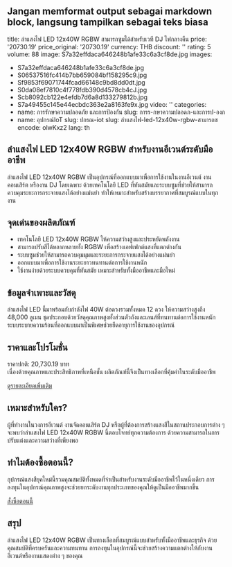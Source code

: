 Jangan memformat output sebagai markdown block, langsung tampilkan sebagai teks biasa
---
title: ลำแสงไฟ LED 12x40W RGBW สามารถซูมได้สำหรับเวที DJ ไฟกลางคืน
price: '20730.19'
price_original: '20730.19'
currency: THB
discount: ''
rating: 5
volume: 88
image: S7a32effdaca646248b1afe33c6a3cf8de.jpg
images:
  - S7a32effdaca646248b1afe33c6a3cf8de.jpg
  - S06537516fc414b7bb659084bf158295c9.jpg
  - Sf9853f69071744fcad66148c9bd8dd0dt.jpg
  - S0da08ef7810c4f778fdb390d4578cb4cJ.jpg
  - Scb8092cb122e4efdb7d6a8d133279812b.jpg
  - S7a49455c145e44ecbdc363e2a8163fe9x.jpg
video: ''
categories:
  - name: การรักษาความปลอดภัย และการป้องกัน
    slug: การร-กษาความปลอดภ-และการป-องก
  - name: อุปกรณ์IoT
    slug: ปกรณ-iot
slug: ลำแสงไฟ-led-12x40w-rgbw-สามารถซ
encode: olwKxz2
lang: th

<h2>ลำแสงไฟ LED 12x40W RGBW สำหรับงานอีเวนต์ระดับมืออาชีพ</h2>

ลำแสงไฟ LED 12x40W RGBW เป็นอุปกรณ์ที่ออกแบบมาเพื่อการใช้งานในงานอีเวนต์ งานคอนเสิร์ต หรืองาน DJ โดยเฉพาะ ด้วยเทคโนโลยี LED ที่ทันสมัยและระบบซูมที่ช่วยให้สามารถควบคุมระยะการกระจายแสงได้อย่างแม่นยำ ทำให้เหมาะสำหรับสร้างบรรยากาศที่สมบูรณ์แบบในทุกงาน

<h2>จุดเด่นของผลิตภัณฑ์</h2>

- เทคโนโลยี LED 12x40W RGBW ให้ความสว่างสูงและประหยัดพลังงาน
- สามารถปรับสีได้หลากหลายทั้ง RGBW เพื่อสร้างเอฟเฟกต์แสงที่แตกต่างกัน
- ระบบซูมช่วยให้สามารถควบคุมมุมและระยะการกระจายแสงได้อย่างแม่นยำ
- ออกแบบมาเพื่อการใช้งานระยะยาวทนทานต่อการใช้งานหนัก
- ใช้งานง่ายด้วยระบบควบคุมที่ทันสมัย เหมาะสำหรับทั้งมืออาชีพและมือใหม่

<h2>ข้อมูลจำเพาะและวัสดุ</h2>

ลำแสงไฟ LED นี้มาพร้อมกับกำลังไฟ 40W ต่อดวงรวมทั้งหมด 12 ดวง ให้ความสว่างสูงถึง 48,000 ลูเมน ชุดประกอบด้วยวัสดุคุณภาพสูงทั้งส่วนตัวถังและเลนส์ที่ทนทานต่อการใช้งานหนัก ระบบระบายความร้อนที่ออกแบบมาเป็นพิเศษช่วยยืดอายุการใช้งานของอุปกรณ์

<h2>ราคาและโปรโมชั่น</h2>

ราคาปกติ: 20,730.19 บาท  
เนื่องด้วยคุณภาพและประสิทธิภาพที่เหนือชั้น ผลิตภัณฑ์นี้จึงเป็นทางเลือกที่คุ้มค่าในระดับมืออาชีพ

<div class="flex justify-center my-2">
  <a href="https://buy.csgad.com/olwKxz2" rel="nofollow sponsored" target="_blank" class="py-2 px-4 rounded-md text-white font-semibold bg-gradient-to-r from-[#f73c22] to-[#ff7b48]">ดูรายละเอียดเพิ่มเติม</a>
</div>

<h2>เหมาะสำหรับใคร?</h2>

ผู้ที่ทำงานในวงการอีเวนต์ งานจัดคอนเสิร์ต DJ หรือผู้ที่ต้องการสร้างแสงสีในสถานประกอบการต่าง ๆ จะพบว่าลำแสงไฟ LED 12x40W RGBW นี้ตอบโจทย์ทุกความต้องการ ด้วยความสามารถในการปรับแต่งและความสว่างที่เพียงพอ

<h2>ทำไมต้องซื้อตอนนี้?</h2>

อุปกรณ์แสงสียุคใหม่นี้รวมคุณสมบัติทั้งหมดที่จำเป็นสำหรับงานระดับมืออาชีพไว้ในหนึ่งเดียว การลงทุนในอุปกรณ์คุณภาพสูงจะช่วยยกระดับงานทุกประเภทของคุณให้ดูเป็นมืออาชีพมากขึ้น

<div class="flex justify-center my-2">
  <a href="https://buy.csgad.com/olwKxz2" rel="nofollow sponsored" target="_blank" class="py-2 px-4 rounded-md text-white font-semibold bg-gradient-to-r from-[#f73c22] to-[#ff7b48]">สั่งซื้อตอนนี้</a>
</div>

<h2>สรุป</h2>

ลำแสงไฟ LED 12x40W RGBW เป็นทางเลือกที่สมบูรณ์แบบสำหรับทั้งมืออาชีพและธุรกิจ ด้วยคุณสมบัติที่ครบครันและความทนทาน การลงทุนในอุปกรณ์นี้จะช่วยสร้างความแตกต่างให้กับงานอีเวนต์หรืองานแสดงต่าง ๆ ของคุณ